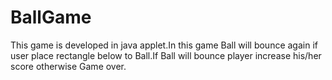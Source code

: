 # BallGame
This game is developed in java applet.In this game Ball will bounce again if user place rectangle below to Ball.If Ball will bounce player increase his/her score otherwise Game over.
